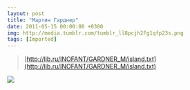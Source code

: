 ```yaml
---
layout: post
title: "Мартин Гарднер"
date: 2011-05-15 00:00:00 +0300
img: http://media.tumblr.com/tumblr_ll8pcjh2Fg1qfp23s.png
tags: [Imported]
---
```


> [http://lib.ru/INOFANT/GARDNER_M/island.txt](http://lib.ru/INOFANT/GARDNER_M/island.txt)

![](http://media.tumblr.com/tumblr_ll8pcjh2Fg1qfp23s.png)